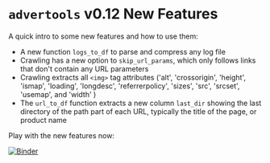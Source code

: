 

# `advertools` v0.12 New Features

A quick intro to some new features and how to use them: 

* A new function `logs_to_df` to parse and compress any log file
* Crawling has a new option to `skip_url_params`, which only follows links that don't contain any URL parameters
* Crawling extracts all `<img>` tag attributes ('alt', 'crossorigin', 'height', 'ismap', 'loading', 'longdesc', 'referrerpolicy', 'sizes', 'src', 'srcset', 'usemap', and 'width' )
* The `url_to_df` function  extracts a new column `last_dir` showing the last directory of the path part of each URL, typically the title of the page, or product name

Play with the new features now: 

[![Binder](https://mybinder.org/badge_logo.svg)](https://bit.ly/3HWW5y5)